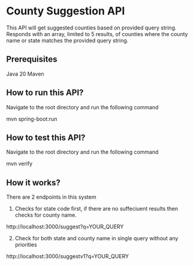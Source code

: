 # County Suggestion API

This API will get suggested counties based on provided query string. Responds with an array, limited to 5 results, of counties where the county name or state matches the provided query string.

## Prerequisites

Java 20
Maven

## How to run this API?

Navigate to the root directory and run the following command

mvn spring-boot:run

## How to test this API?

Navigate to the root directory and run the following command

mvn verify

## How it works?

There are 2 endpoints in this system

1. Checks for state code first, if there are no suffeciuent results then checks for county name.

http://localhost:3000/suggest?q=YOUR_QUERY

2. Check for both state and county name in single query without any priorities 

http://localhost:3000/suggestv1?q=YOUR_QUERY

